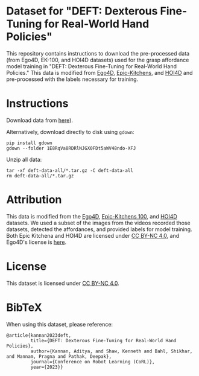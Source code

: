 # Dataset for "DEFT: Dexterous Fine-Tuning for Real-World Hand Policies"

This repository contains instructions to download the pre-processed data (from Ego4D, EK-100, and HOI4D datasets) used for the grasp affordance model training in "DEFT: Dexterous Fine-Tuning for Real-World Hand Policies." This data is modified from [Ego4D](https://ego4d-data.org/), [Epic-Kitchens](https://epic-kitchens.github.io/), and [HOI4D](https://hoi4d.github.io/) and pre-processed with the labels necessary for training.

# Instructions

Download data from [here](https://drive.google.com/drive/folders/1E8RqVa8RDRlNJGX0FDt5aWV48ndo-XFJ?usp=sharing)). 

Alternatively, download directly to disk using `gdown`:

```
pip install gdown
gdown --folder 1E8RqVa8RDRlNJGX0FDt5aWV48ndo-XFJ
```

Unzip all data:

```
tar -xf deft-data-all/*.tar.gz -C deft-data-all
rm deft-data-all/*.tar.gz
```

# Attribution

This data is modified from the [Ego4D](https://ego4d-data.org/), [Epic-Kitchens 100](https://epic-kitchens.github.io/), and [HOI4D](https://hoi4d.github.io/) datasets. We used a subset of the images from the videos recorded those datasets, detected the affordances, and provided labels for model training. Both Epic Kitchena and HOI4D are licensed under [CC BY-NC 4.0](https://creativecommons.org/licenses/by-nc/4.0/), and Ego4D's license is [here](https://ego4d-data.org/pdfs/Ego4D-Licenses-Draft.pdf).

# License

This dataset is licensed under [CC BY-NC 4.0](https://creativecommons.org/licenses/by-nc/4.0/).

# BibTeX

When using this dataset, please reference:

```
@article{kannan2023deft,
         title={DEFT: Dexterous Fine-Tuning for Real-World Hand Policies},
         author={Kannan, Aditya, and Shaw, Kenneth and Bahl, Shikhar, and Mannam, Pragna and Pathak, Deepak},
         journal={Conference on Robot Learning (CoRL)},
         year={2023}}
```
